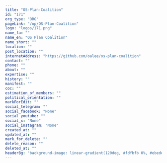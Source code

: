 ```yaml
---
title: "OS-Plan-Coalition"
id: "171"
org_type: "ORG"
pageLink: "/op/OS-Plan-Coalition"
logo: "logos/171.png"
name_fa: ""
name_en: "OS Plan Coalition"
name_short: ""
location: ""
post_location: ""
internetAddress: "https://github.com/oalee/os-plan-coalition"
contact: ""
phone: ""
about: ""
expertise: ""
history: ""
manifest: ""
coc: ""
estimation_of_members: ""
political_orientation: ""
markForEdit: ""
social_telegram: ""
social_facebook: "None"
social_youtube: ""
social_x: "None"
social_instagram: "None"
created_at: ""
updated_at: ""
mark_for_delete: ""
delete_reason: ""
deleted_at: ""
headerBg: "background-image: linear-gradient(120deg, #fdfbfb 0%, #ebedee 100%);"
---
```

